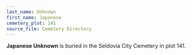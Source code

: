 ```yaml
---
last_name: Unknown
first_name: Japanese
cemetery_plot: 141
source_file: Cemetery Directory
---
```

**Japanese   Unknown** is buried in the Seldovia City Cemetery in plot 141.  


